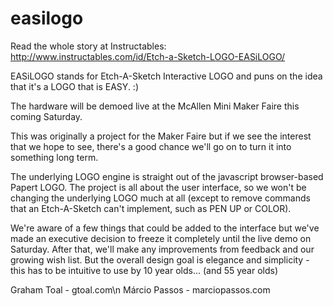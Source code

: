 easilogo
========

Read the whole story at Instructables:  http://www.instructables.com/id/Etch-a-Sketch-LOGO-EASiLOGO/

EASiLOGO stands for Etch-A-Sketch Interactive LOGO and puns on the idea that it's a LOGO that is EASY. :)

The hardware will be demoed live at the McAllen Mini Maker Faire this coming Saturday.

This was originally a project for the Maker Faire but if we see the interest that we hope to see, there's a good chance we'll go on to turn it into something long term.

The underlying LOGO engine is straight out of the javascript browser-based Papert LOGO.  The project is all about the user interface, so we won't be changing the underlying LOGO much at all (except to remove commands that an Etch-A-Sketch can't implement, such as PEN UP or COLOR).

We're aware of a few things that could be added to the interface but we've made an executive decision to freeze it completely until the live demo on Saturday.  After that, we'll make any improvements from feedback and our growing wish list.  But the overall design goal is elegance and simplicity - this has to be intuitive to use by 10 year olds... (and 55 year olds)

Graham Toal - gtoal.com\n
Márcio Passos - marciopassos.com
